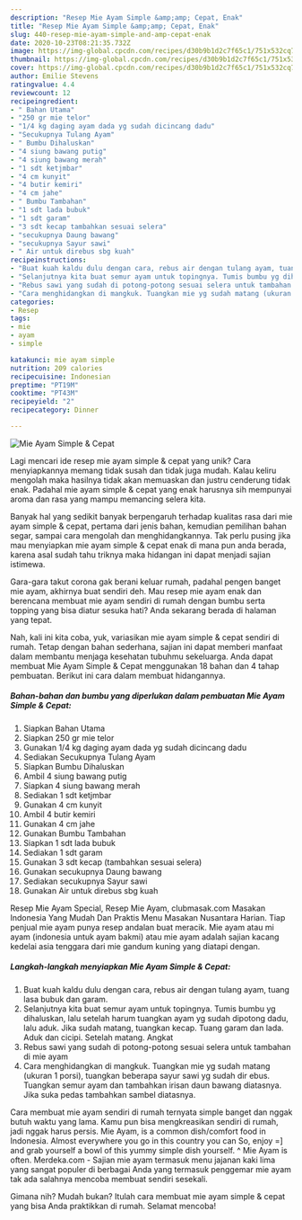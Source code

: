 ```yaml
---
description: "Resep Mie Ayam Simple &amp;amp; Cepat, Enak"
title: "Resep Mie Ayam Simple &amp;amp; Cepat, Enak"
slug: 440-resep-mie-ayam-simple-and-amp-cepat-enak
date: 2020-10-23T08:21:35.732Z
image: https://img-global.cpcdn.com/recipes/d30b9b1d2c7f65c1/751x532cq70/mie-ayam-simple-cepat-foto-resep-utama.jpg
thumbnail: https://img-global.cpcdn.com/recipes/d30b9b1d2c7f65c1/751x532cq70/mie-ayam-simple-cepat-foto-resep-utama.jpg
cover: https://img-global.cpcdn.com/recipes/d30b9b1d2c7f65c1/751x532cq70/mie-ayam-simple-cepat-foto-resep-utama.jpg
author: Emilie Stevens
ratingvalue: 4.4
reviewcount: 12
recipeingredient:
- " Bahan Utama"
- "250 gr mie telor"
- "1/4 kg daging ayam dada yg sudah dicincang dadu"
- "Secukupnya Tulang Ayam"
- " Bumbu Dihaluskan"
- "4 siung bawang putig"
- "4 siung bawang merah"
- "1 sdt ketjmbar"
- "4 cm kunyit"
- "4 butir kemiri"
- "4 cm jahe"
- " Bumbu Tambahan"
- "1 sdt lada bubuk"
- "1 sdt garam"
- "3 sdt kecap tambahkan sesuai selera"
- "secukupnya Daung bawang"
- "secukupnya Sayur sawi"
- " Air untuk direbus sbg kuah"
recipeinstructions:
- "Buat kuah kaldu dulu dengan cara, rebus air dengan tulang ayam, tuang lasa bubuk dan garam."
- "Selanjutnya kita buat semur ayam untuk topingnya. Tumis bumbu yg dihaluskan, lalu setelah harum tuangkan ayam yg sudah dipotong dadu, lalu aduk. Jika sudah matang, tuangkan kecap. Tuang garam dan lada. Aduk dan cicipi. Setelah matang. Angkat"
- "Rebus sawi yang sudah di potong-potong sesuai selera untuk tambahan di mie ayam"
- "Cara menghidangkan di mangkuk. Tuangkan mie yg sudah matang (ukuran 1 porsi), tuangkan beberapa sayur sawi yg sudah dir ebus. Tuangkan semur ayam dan tambahkan irisan daun bawang diatasnya. Jika suka pedas tambahkan sambel diatasnya."
categories:
- Resep
tags:
- mie
- ayam
- simple

katakunci: mie ayam simple 
nutrition: 209 calories
recipecuisine: Indonesian
preptime: "PT19M"
cooktime: "PT43M"
recipeyield: "2"
recipecategory: Dinner

---
```



![Mie Ayam Simple &amp; Cepat](https://img-global.cpcdn.com/recipes/d30b9b1d2c7f65c1/751x532cq70/mie-ayam-simple-cepat-foto-resep-utama.jpg)

Lagi mencari ide resep mie ayam simple &amp; cepat yang unik? Cara menyiapkannya memang tidak susah dan tidak juga mudah. Kalau keliru mengolah maka hasilnya tidak akan memuaskan dan justru cenderung tidak enak. Padahal mie ayam simple &amp; cepat yang enak harusnya sih mempunyai aroma dan rasa yang mampu memancing selera kita.

Banyak hal yang sedikit banyak berpengaruh terhadap kualitas rasa dari mie ayam simple &amp; cepat, pertama dari jenis bahan, kemudian pemilihan bahan segar, sampai cara mengolah dan menghidangkannya. Tak perlu pusing jika mau menyiapkan mie ayam simple &amp; cepat enak di mana pun anda berada, karena asal sudah tahu triknya maka hidangan ini dapat menjadi sajian istimewa.

Gara-gara takut corona gak berani keluar rumah, padahal pengen banget mie ayam, akhirnya buat sendiri deh. Mau resep mie ayam enak dan berencana membuat mie ayam sendiri di rumah dengan bumbu serta topping yang bisa diatur sesuka hati? Anda sekarang berada di halaman yang tepat.


Nah, kali ini kita coba, yuk, variasikan mie ayam simple &amp; cepat sendiri di rumah. Tetap dengan bahan sederhana, sajian ini dapat memberi manfaat dalam membantu menjaga kesehatan tubuhmu sekeluarga. Anda dapat membuat Mie Ayam Simple &amp; Cepat menggunakan 18 bahan dan 4 tahap pembuatan. Berikut ini cara dalam membuat hidangannya.

<!--inarticleads1-->

##### Bahan-bahan dan bumbu yang diperlukan dalam pembuatan Mie Ayam Simple &amp; Cepat:

1. Siapkan  Bahan Utama
1. Siapkan 250 gr mie telor
1. Gunakan 1/4 kg daging ayam dada yg sudah dicincang dadu
1. Sediakan Secukupnya Tulang Ayam
1. Siapkan  Bumbu Dihaluskan
1. Ambil 4 siung bawang putig
1. Siapkan 4 siung bawang merah
1. Sediakan 1 sdt ketjmbar
1. Gunakan 4 cm kunyit
1. Ambil 4 butir kemiri
1. Gunakan 4 cm jahe
1. Gunakan  Bumbu Tambahan
1. Siapkan 1 sdt lada bubuk
1. Sediakan 1 sdt garam
1. Gunakan 3 sdt kecap (tambahkan sesuai selera)
1. Gunakan secukupnya Daung bawang
1. Sediakan secukupnya Sayur sawi
1. Gunakan  Air untuk direbus sbg kuah


Resep Mie Ayam Special, Resep Mie Ayam, clubmasak.com Masakan Indonesia Yang Mudah Dan Praktis Menu Masakan Nusantara Harian. Tiap penjual mie ayam punya resep andalan buat meracik. Mie ayam atau mi ayam (indonesia untuk ayam bakmi) atau mie ayam adalah sajian kacang kedelai asia tenggara dari mie gandum kuning yang diatapi dengan. 

<!--inarticleads2-->

##### Langkah-langkah menyiapkan Mie Ayam Simple &amp; Cepat:

1. Buat kuah kaldu dulu dengan cara, rebus air dengan tulang ayam, tuang lasa bubuk dan garam.
1. Selanjutnya kita buat semur ayam untuk topingnya. Tumis bumbu yg dihaluskan, lalu setelah harum tuangkan ayam yg sudah dipotong dadu, lalu aduk. Jika sudah matang, tuangkan kecap. Tuang garam dan lada. Aduk dan cicipi. Setelah matang. Angkat
1. Rebus sawi yang sudah di potong-potong sesuai selera untuk tambahan di mie ayam
1. Cara menghidangkan di mangkuk. Tuangkan mie yg sudah matang (ukuran 1 porsi), tuangkan beberapa sayur sawi yg sudah dir ebus. Tuangkan semur ayam dan tambahkan irisan daun bawang diatasnya. Jika suka pedas tambahkan sambel diatasnya.


Cara membuat mie ayam sendiri di rumah ternyata simple banget dan nggak butuh waktu yang lama. Kamu pun bisa mengkreasikan sendiri di rumah, jadi nggak harus persis. Mie Ayam, is a common dish/comfort food in Indonesia. Almost everywhere you go in this country you can So, enjoy =] and grab yourself a bowl of this yummy simple dish yourself. ^ Mie Ayam is often. Merdeka.com - Sajian mie ayam termasuk menu jajanan kaki lima yang sangat populer di berbagai Anda yang termasuk penggemar mie ayam tak ada salahnya mencoba membuat sendiri sesekali. 

Gimana nih? Mudah bukan? Itulah cara membuat mie ayam simple &amp; cepat yang bisa Anda praktikkan di rumah. Selamat mencoba!
